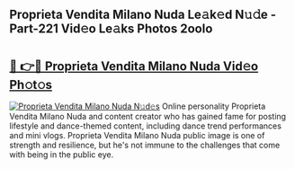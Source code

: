 ## Proprieta Vendita Milano Nuda Le𝚊k𝚎d N𝚞𝚍e - Part-221 Vid𝚎o Le𝚊ks Photos 2oolo

# <h2><a href="http://fbchkv.evod.top/?m=Proprieta+Vendita+Milano+Nuda">🔗 👉🔴 Proprieta Vendita Milano Nuda Vid𝚎o Ph𝚘t𝚘s</a></h2>

[![Proprieta Vendita Milano Nuda N𝚞d𝚎s](https://i.imgur.com/8V9OHl7.gif)](http://fbchkv.evod.top/?m=Proprieta+Vendita+Milano+Nuda)
Online personality Proprieta Vendita Milano Nuda and content creator who has gained fame for posting lifestyle and dance-themed content, including dance trend performances and mini vlogs. Proprieta Vendita Milano Nuda public image is one of strength and resilience, but he's not immune to the challenges that come with being in the public eye. 
